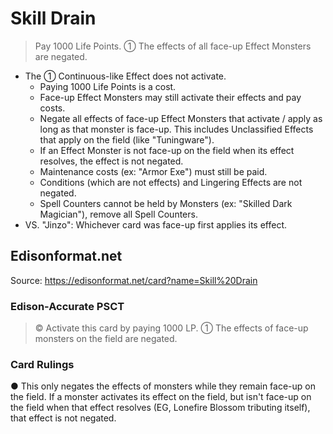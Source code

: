 # Skill Drain

> Pay 1000 Life Points. ① The effects of all face-up Effect Monsters are negated.

*   The ① Continuous-like Effect does not activate.
    *   Paying 1000 Life Points is a cost.
    *   Face-up Effect Monsters may still activate their effects and pay costs.
    *   Negate all effects of face-up Effect Monsters that activate / apply as long as that monster is face-up. This includes Unclassified Effects that apply on the field (like "Tuningware").
    *   If an Effect Monster is not face-up on the field when its effect resolves, the effect is not negated.
    *   Maintenance costs (ex: "Armor Exe") must still be paid.
    *   Conditions (which are not effects) and Lingering Effects are not negated.
    *   Spell Counters cannot be held by Monsters (ex: "Skilled Dark Magician"), remove all Spell Counters.
*   VS. "Jinzo": Whichever card was face-up first applies its effect.

## Edisonformat.net

Source: https://edisonformat.net/card?name=Skill%20Drain

### Edison-Accurate PSCT

> © Activate this card by paying 1000 LP.
> ① The effects of face-up monsters on the field are negated.

### Card Rulings

● This only negates the effects of monsters while they remain face-up on the field.
If a monster activates its effect on the field, but isn't face-up on the field when that effect resolves (EG, Lonefire Blossom tributing itself), that effect is not negated.
            